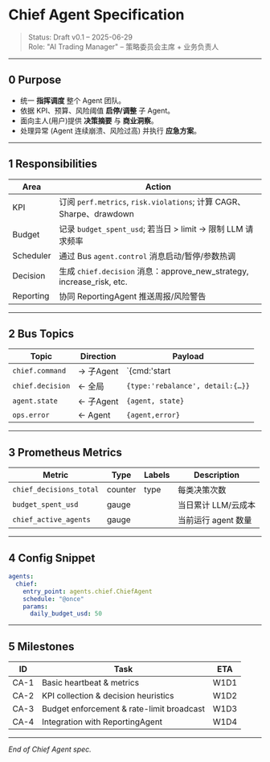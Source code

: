 # Chief Agent Specification

> Status: Draft v0.1 – 2025-06-29  
> Role: "AI Trading Manager" – 策略委员会主席 + 业务负责人

---

## 0  Purpose

* 统一 **指挥调度** 整个 Agent 团队。  
* 依据 KPI、预算、风险阈值 **启停/调整** 子 Agent。  
* 面向主人(用户)提供 **决策摘要** 与 **商业洞察**。  
* 处理异常 (Agent 连续崩溃、风险过高) 并执行 **应急方案**。

---

## 1  Responsibilities

| Area | Action |
|------|--------|
| KPI  | 订阅 `perf.metrics`, `risk.violations`; 计算 CAGR、Sharpe、drawdown |
| Budget | 记录 `budget_spent_usd`; 若当日 > limit → 限制 LLM 请求频率 |
| Scheduler | 通过 Bus `agent.control` 消息启动/暂停/参数热调 |
| Decision  | 生成 `chief.decision` 消息：approve_new_strategy, increase_risk, etc. |
| Reporting | 协同 ReportingAgent 推送周报/风险警告 |

---

## 2  Bus Topics

| Topic | Direction | Payload |
|-------|-----------|---------|
| `chief.command` | → 子Agent | `{cmd:'start|stop|update', target:'agent', params:{}}` |
| `chief.decision` | ← 全局 | `{type:'rebalance', detail:{…}}` |
| `agent.state` | ← 子Agent | `{agent, state}` |
| `ops.error` | ← Agent | `{agent,error}` |

---

## 3  Prometheus Metrics

| Metric | Type | Labels | Description |
|--------|------|--------|-------------|
| `chief_decisions_total` | counter | type | 每类决策次数 |
| `budget_spent_usd` | gauge |  | 当日累计 LLM/云成本 |
| `chief_active_agents` | gauge |  | 当前运行 agent 数量 |

---

## 4  Config Snippet

```yaml
agents:
  chief:
    entry_point: agents.chief.ChiefAgent
    schedule: "@once"
    params:
      daily_budget_usd: 50
```

---

## 5  Milestones

| ID | Task | ETA |
|----|------|-----|
| CA-1 | Basic heartbeat & metrics | W1D1 |
| CA-2 | KPI collection & decision heuristics | W1D2 |
| CA-3 | Budget enforcement & rate-limit broadcast | W1D3 |
| CA-4 | Integration with ReportingAgent | W1D4 |

---

*End of Chief Agent spec.* 